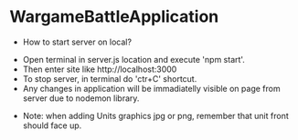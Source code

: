 # WargameBattleApplication

* How to start server on local?
- Open terminal in server.js location and execute 'npm start'. 
- Then enter site like http://localhost:3000
- To stop server, in terminal do 'ctr+C' shortcut.
- Any changes in application will be immadiatelly visible on page from server due to nodemon library.

*  Note: when adding Units graphics jpg or png, remember that unit front should face up.